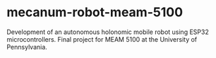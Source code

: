 # mecanum-robot-meam-5100
 Development of an autonomous holonomic mobile robot using ESP32 microcontrollers. Final project for MEAM 5100 at the University of Pennsylvania.
